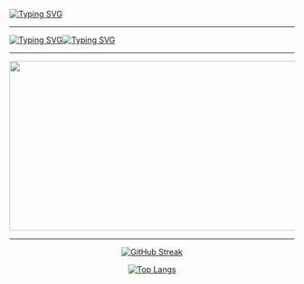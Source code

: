 <a href="https://git.io/typing-svg"><img src="https://readme-typing-svg.demolab.com?font=Fira+Code&duration=2000&pause=1&color=00F716&multiline=true&random=false&width=435&lines=%E2%94%8C%E2%94%80%E2%94%80(r3tr0%E3%89%BFkali)-%5B~%5D;%E2%94%94%E2%94%80%23+echo+'Hi'+++++++++++++++++++++++++++++++++++++++++++++++++++++++++++++++++++++++++++++++++++++" alt="Typing SVG" /></a>

---

<a href="https://git.io/typing-svg"><img src="https://readme-typing-svg.demolab.com?font=Fira+Code&duration=2000&pause=1000&color=00F71E&multiline=true&repeat=false&random=false&width=435&lines=%E2%94%8C%E2%94%80%E2%94%80(r3tr0%E3%89%BFkali)-%5B~%5D" alt="Typing SVG"       href="https://git.io/typing-svg"><img src="https://readme-typing-svg.demolab.com font=Fira+Code&duration=2000&pause=1000&color=00F71E&multiline=true&repeat=false&random=false&width=435&lines=%E2%94%94%E2%94%80%24+whoami++++++++++++++++++++++++++++++++++++++++++++++++++++++++++++++++++++++++++++++++++++++++++" alt="Typing SVG" /></a>



---

<div align="center">
  <img src="https://media.giphy.com/media/v1.Y2lkPTc5MGI3NjExem56bTFuMmp3Z3l4MWFpNDMzam1ta2hkamhidTNrc2hrZWtoZzZ3NCZlcD12MV9pbnRlcm5hbF9naWZfYnlfaWQmY3Q9Zw/Z543HuFdQAmkg/giphy.gif" width="600" height="300"/>
  
---


<div align="center">

[![GitHub Streak](https://streak-stats.demolab.com?user=umutsaglam&theme=shadow-green)](https://git.io/streak-stats)



[![Top Langs](https://github-readme-stats.vercel.app/api/?username=umutsaglam&layout=compact&theme=merko)](https://github.com/anuraghazra/github-readme-stats)


</div>



